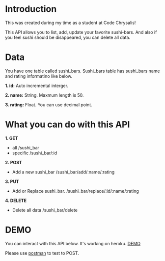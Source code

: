 # Introduction

This was created during my time as a student at Code Chrysalis!

This API allows you to list, add, update your favorite sushi-bars. And also if you feel sushi should be disappeared, you can delete all data.

# Data

You have one table called sushi_bars.
Sushi_bars table has sushi_bars name and rating informatino like below.

**1. id:** Auto incremental interger.

**2. name:** String. Maxmum length is 50.

**3. rating:** Float. You can use decimal point.

# What you can do with this API

**1. GET**

- all
  /sushi_bar
- specific
  /sushi_bar/:id

**2. POST**

- Add a new sushi_bar
  /sushi_bar/add/:name/:rating

**3. PUT**

- Add or Replace sushi_bar.
  /sushi_bar/replace/:id/:name/:rating

**4. DELETE**

- Delete all data
  /sushi_bar/delete

# DEMO

You can interact with this API below.
It's working on heroku.
[DEMO](https://sushi-log.herokuapp.com/)

Please use [postman](https://www.getpostman.com/) to test to POST.
